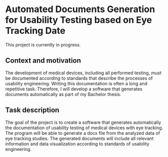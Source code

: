 # Automated Documents Generation for Usability Testing based on Eye Tracking Date
This project is currently in progress.
## Context and motivation
The development of medical devices, including all performed testing, must be documented according to standards that describe the processes of usability engineering. Writing this documentation is often a long and repetitive task. Therefore, I will develop a software that generates documents automatically as part of my Bachelor thesis.
## Task description
The goal of the project is to create a software that generates automatically the documentation of usability testing of medical devices with eye tracking. The program will be able to generate a docx file from the analyzed data of eye tracking studies. The generated documents will include all relevant information and data visualization according to standards of usability engineering.
